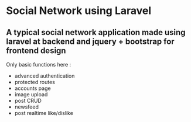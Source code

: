 # Social Network using Laravel
## A typical social network application made using laravel at backend and jquery + bootstrap for frontend design

Only basic functions here :
 - advanced authentication
 - protected routes
 - accounts page
 - image upload
 - post CRUD
 - newsfeed
 - post realtime like/dislike
